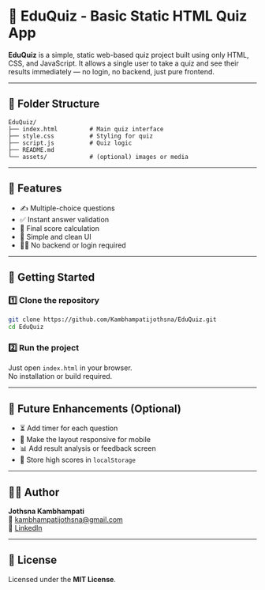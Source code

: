 # 📝 EduQuiz - Basic Static HTML Quiz App

**EduQuiz** is a simple, static web-based quiz project built using only HTML, CSS, and JavaScript. It allows a single user to take a quiz and see their results immediately — no login, no backend, just pure frontend.

---

## 📁 Folder Structure

```
EduQuiz/
├── index.html         # Main quiz interface
├── style.css          # Styling for quiz
├── script.js          # Quiz logic
├── README.md
└── assets/            # (optional) images or media
```

---

## 🚀 Features

- ✍️ Multiple-choice questions
- ✅ Instant answer validation
- 🧮 Final score calculation
- 🎨 Simple and clean UI
- 🧑‍💻 No backend or login required

---

## 🔧 Getting Started

### 1️⃣ Clone the repository

```bash
git clone https://github.com/Kambhampatijothsna/EduQuiz.git
cd EduQuiz
```

### 2️⃣ Run the project

Just open `index.html` in your browser.  
No installation or build required.

---

## 📌 Future Enhancements (Optional)

- ⏳ Add timer for each question
- 📱 Make the layout responsive for mobile
- 📊 Add result analysis or feedback screen
- 💾 Store high scores in `localStorage`

---

## 🙋‍♀️ Author

**Jothsna Kambhampati**  
📧 kambhampatijothsna@gmail.com  
🔗 [LinkedIn](https://www.linkedin.com/in/jothsna-kambhampati-228b11256)

---

## 📄 License

Licensed under the **MIT License**.
